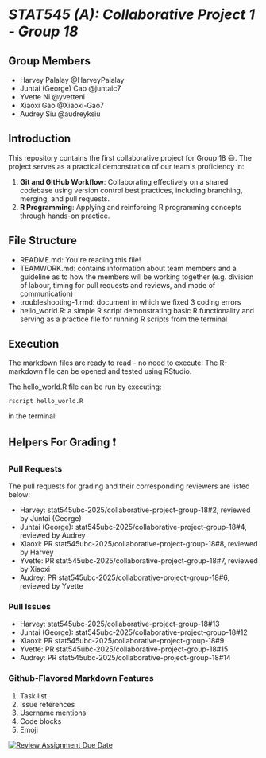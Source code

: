 # *STAT545 (A): Collaborative Project 1 - Group 18*

## Group Members

- Harvey Palalay @HarveyPalalay
- Juntai (George) Cao @juntaic7
- Yvette Ni @yvetteni
- Xiaoxi Gao @Xiaoxi-Gao7
- Audrey Siu @audreyksiu

## Introduction

This repository contains the first collaborative project for Group 18 :smiley:. The project serves as a practical demonstration of our team's proficiency in:

1. **Git and GitHub Workflow**: Collaborating effectively on a shared codebase using version control best practices, including branching, merging, and pull requests.
2. **R Programming**: Applying and reinforcing R programming concepts through hands-on practice.

## File Structure

- README.md: You're reading this file!
- TEAMWORK.md: contains information about team members and a guideline as to how the members will be working together (e.g. division of labour, timing for pull requests and reviews, and mode of communication)
- troubleshooting-1.rmd: document in which we fixed 3 coding errors
- hello_world.R: a simple R script demonstrating basic R functionality and serving as a practice file for running R scripts from the terminal

## Execution

The markdown files are ready to read - no need to execute! The R-markdown file can be opened and tested using RStudio.

The hello_world.R file can be run by executing:

```shell
rscript hello_world.R
```

in the terminal!

## Helpers For Grading :exclamation:

### Pull Requests

The pull requests for grading and their corresponding reviewers are listed below:

- Harvey: stat545ubc-2025/collaborative-project-group-18#2, reviewed by Juntai (George)
- Juntai (George): stat545ubc-2025/collaborative-project-group-18#4, reviewed by Audrey
- Xiaoxi: PR stat545ubc-2025/collaborative-project-group-18#8, reviewed by Harvey
- Yvette: PR stat545ubc-2025/collaborative-project-group-18#7, reviewed by Xiaoxi
- Audrey: PR stat545ubc-2025/collaborative-project-group-18#6, reviewed by Yvette

### Pull Issues

- Harvey: stat545ubc-2025/collaborative-project-group-18#13
- Juntai (George): stat545ubc-2025/collaborative-project-group-18#12
- Xiaoxi: PR stat545ubc-2025/collaborative-project-group-18#9
- Yvette: PR stat545ubc-2025/collaborative-project-group-18#15
- Audrey: PR stat545ubc-2025/collaborative-project-group-18#14

### Github-Flavored Markdown Features

1. Task list
2. Issue references
3. Username mentions
4. Code blocks
5. Emoji

[![Review Assignment Due Date](https://classroom.github.com/assets/deadline-readme-button-22041afd0340ce965d47ae6ef1cefeee28c7c493a6346c4f15d667ab976d596c.svg)](https://classroom.github.com/a/9EMQ9uX-)
